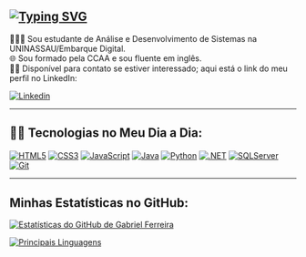 [![Typing SVG](https://readme-typing-svg.herokuapp.com?font=Roboto+Slab&duration=1000&color=1877F2&background=00CFFF00&multiline=true&random=false&width=435&height=100&lines=%F0%9F%95%B5%F0%9F%8F%BB+Ol%C3%A1%2C+Mundo!;Meu+nome+%C3%A9+Gabriel+Ferreira.;Sou+um+Desenvolvedor+Full+Stack.+%F0%9F%95%B5%F0%9F%8F%BB)](https://git.io/typing-svg)
--

👨🏻‍🎓 Sou estudante de Análise e Desenvolvimento de Sistemas na UNINASSAU/Embarque Digital.
<br/>
🌐 Sou formado pela CCAA e sou fluente em inglês.
<br/>
🤝🏻 Disponível para contato se estiver interessado; aqui está o link do meu perfil no LinkedIn:

[![Linkedin](https://img.shields.io/badge/LinkedIn-0077B5?style=for-the-badge&logo=linkedin&logoColor=white)](https://www.linkedin.com/in/gabriel-ferreira-aa2522232/)

---

## 🧠💡 Tecnologias no Meu Dia a Dia:

<div style="display: inline-block;">
    <a href="#"><img align="center" alt="HTML5" src="https://img.shields.io/badge/HTML5-E34F26?style=for-the-badge&logo=html5&logoColor=white"/></a>
    <a href="#"><img align="center" alt="CSS3" src="https://img.shields.io/badge/CSS3-1572B6?style=for-the-badge&logo=css3&logoColor=white"/></a>
    <a href="#"><img align="center" alt="JavaScript" src="https://img.shields.io/badge/JavaScript-323330?style=for-the-badge&logo=javascript&logoColor=F7DF1E"/></a>
    <a href="#"><img align="center" alt="Java" src="https://img.shields.io/badge/java-%23ED8B00.svg?style=for-the-badge&logo=openjdk&logoColor=white"/></a>
    <a href="#"><img align="center" alt="Python" src="https://img.shields.io/badge/Python-FFD43B?style=for-the-badge&logo=python&logoColor=blue"/></a>
    <a href="#"><img align="center" alt=".NET" src="https://img.shields.io/badge/.NET-512BD4?style=for-the-badge&logo=dotnet&logoColor=white"/></a>
    <a href="#"><img align="center" alt="SQLServer" src="https://img.shields.io/badge/Microsoft%20SQL%20Server-CC2927?style=for-the-badge&logo=microsoft%20sql%20server&logoColor=white"/></a>
    <a href="#"><img align="center" alt="Git" src="https://img.shields.io/badge/git-%23F05033.svg?style=for-the-badge&logo=git&logoColor=white"/></a>
</div>
<br/>

---

## Minhas Estatísticas no GitHub:

[![Estatísticas do GitHub de Gabriel Ferreira](https://github-readme-stats.vercel.app/api?username=GabrielBhain&show_icons=true&theme=transparent)](https://github.com/GabrielBhain)

[![Principais Linguagens](https://github-readme-stats.vercel.app/api/top-langs/?username=GabrielBhain&layout=donut-vertical&theme=transparent)](https://github.com/GabrielBhain)
